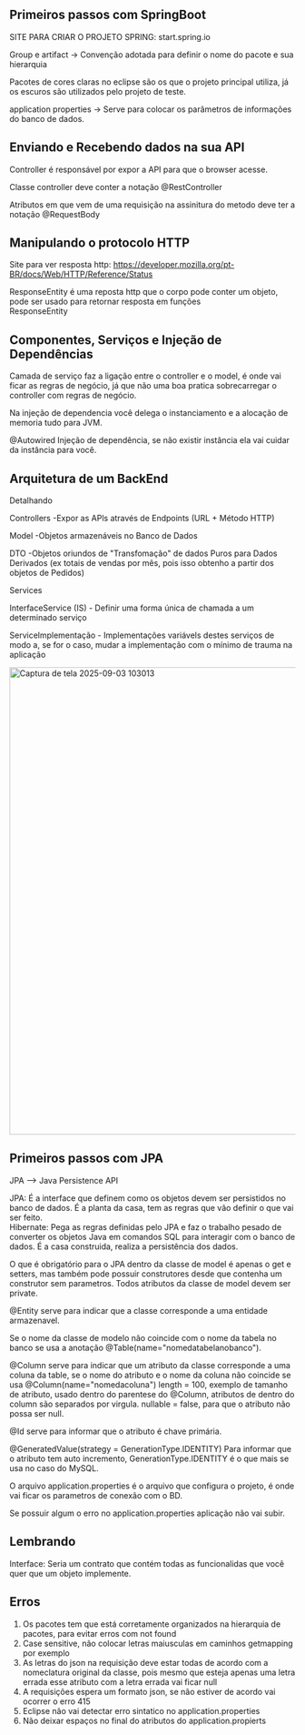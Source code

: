 ## Primeiros passos com SpringBoot
SITE PARA CRIAR O PROJETO SPRING: start.spring.io

Group e artifact → Convenção adotada para definir o nome do pacote e sua hierarquia

Pacotes de cores claras no eclipse são os que o projeto principal utiliza, já os escuros são utilizados pelo projeto de teste.

application properties → Serve para colocar os parâmetros de informações do banco de dados.

## Enviando e Recebendo dados na sua API
Controller é responsável por expor a API para que o browser acesse.

Classe controller deve conter a notação @RestController

Atributos em que vem de uma requisição na assinitura do metodo deve ter a notação @RequestBody

## Manipulando o protocolo HTTP
Site para ver resposta http: https://developer.mozilla.org/pt-BR/docs/Web/HTTP/Reference/Status

ResponseEntity é uma reposta http que o corpo pode conter um objeto, pode ser usado para retornar resposta em funções<br>
ResponseEntity<NomeDoObjeto>

## Componentes, Serviços e Injeção de Dependências
Camada de serviço faz a ligação entre o controller e o model, é onde vai ficar as regras de negócio, já que não uma boa pratica sobrecarregar o controller com regras de negócio.

Na injeção de dependencia você delega o instanciamento e a alocação de memoria tudo para JVM.

@Autowired
Injeção de dependência, se não existir instância ela vai cuidar da instância para você.

## Arquitetura de um BackEnd
Detalhando

Controllers -Expor as APls através de Endpoints (URL + Método HTTP)

Model -Objetos armazenáveis no Banco de Dados

DTO -Objetos oriundos de "Transfomação" de dados Puros para Dados Derivados (ex totais de vendas por mês, pois isso obtenho a partir dos objetos de Pedidos)

Services

InterfaceService (IS) - Definir uma forma única de chamada a um determinado serviço

Servicelmplementação - Implementações variávels destes serviços de modo a, se for o caso, mudar a implementação com o mínimo de trauma na aplicação

<img width="1478" height="822" alt="Captura de tela 2025-09-03 103013" src="https://github.com/user-attachments/assets/02f6c9d0-d78b-4f14-9b9b-4825e06fd099" />

## Primeiros passos com JPA
JPA --> Java Persistence API

JPA: É a interface que definem como os objetos devem ser persistidos no banco de dados. É a planta da casa, tem as regras que vão definir o que vai ser feito.<br>
Hibernate: Pega as regras definidas pelo JPA e faz o trabalho pesado de converter os objetos Java em comandos SQL para interagir com o banco de dados. É a casa construida, realiza a persistência dos dados.

O que é obrigatório para o JPA dentro da classe de model é apenas o get e setters, mas também pode possuir construtores desde que contenha um construtor sem parametros.
Todos atributos da classe de model devem ser private.

@Entity serve para indicar que a classe corresponde a uma entidade armazenavel.

Se o nome da classe de modelo não coincide com o nome da tabela no banco se usa a anotação @Table(name="nomedatabelanobanco").

@Column serve para indicar que um atributo da classe corresponde a uma coluna da table, se o nome do atributo e o nome da coluna não coincide se usa @Column(name="nomedacoluna")
length = 100, exemplo de tamanho de atributo, usado dentro do parentese do @Column, atributos de dentro do column são separados por virgula.
nullable = false, para que o atributo não possa ser null.

@Id serve para informar que o atributo é chave primária.

@GeneratedValue(strategy = GenerationType.IDENTITY) Para informar que o atributo tem auto incremento, GenerationType.IDENTITY é o que mais se usa no caso do MySQL.

O arquivo application.properties é o arquivo que configura o projeto, é onde vai ficar os parametros de conexão com o BD.

Se possuir algum o erro no application.properties aplicação não vai subir.

## Lembrando 
Interface: Seria um contrato que contém todas as funcionalidas que você quer que um objeto implemente.
## Erros
<ol>
  <li>Os pacotes tem que está corretamente organizados na hierarquia de pacotes, para evitar erros com not found</li>
  <li>Case sensitive, não colocar letras maiusculas em caminhos getmapping por exemplo</li>
  <li>As letras do json na requisição deve estar todas de acordo com a nomeclatura original da classe, pois mesmo que esteja apenas uma letra errada esse atributo com a letra errada vai ficar null</li>
  <li>A requisições espera um formato json, se não estiver de acordo vai ocorrer o erro 415</li>
  <li>Eclipse não vai detectar erro sintatico no application.properties</li>
  <li>Não deixar espaços no final do atributos do application.propierts</li>
</ol>
